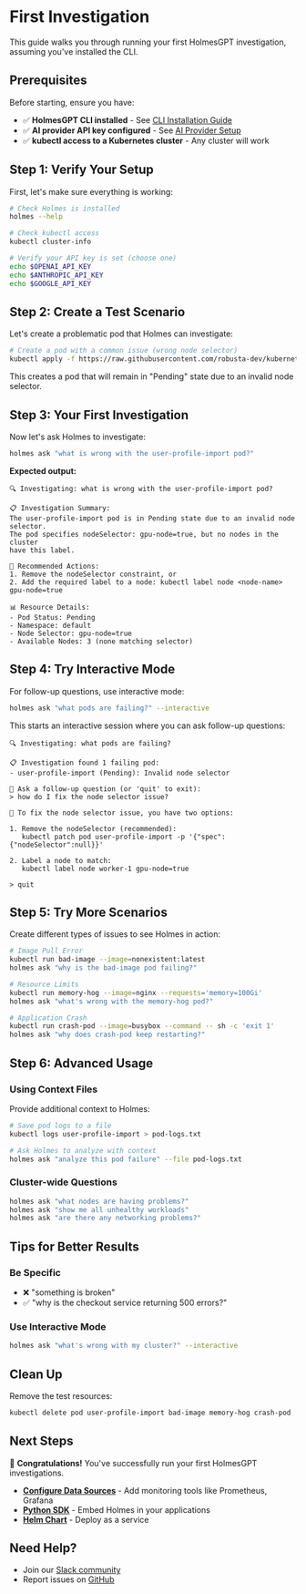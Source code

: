 # First Investigation

This guide walks you through running your first HolmesGPT investigation, assuming you've installed the CLI.

## Prerequisites

Before starting, ensure you have:

- ✅ **HolmesGPT CLI installed** - See [CLI Installation Guide](cli-installation.md)
- ✅ **AI provider API key configured** - See [AI Provider Setup](../ai-providers/)
- ✅ **kubectl access to a Kubernetes cluster** - Any cluster will work

## Step 1: Verify Your Setup

First, let's make sure everything is working:

```bash
# Check Holmes is installed
holmes --help

# Check kubectl access
kubectl cluster-info

# Verify your API key is set (choose one)
echo $OPENAI_API_KEY
echo $ANTHROPIC_API_KEY
echo $GOOGLE_API_KEY
```

## Step 2: Create a Test Scenario

Let's create a problematic pod that Holmes can investigate:

```bash
# Create a pod with a common issue (wrong node selector)
kubectl apply -f https://raw.githubusercontent.com/robusta-dev/kubernetes-demos/main/pending_pods/pending_pod_node_selector.yaml
```

This creates a pod that will remain in "Pending" state due to an invalid node selector.

## Step 3: Your First Investigation

Now let's ask Holmes to investigate:

```bash
holmes ask "what is wrong with the user-profile-import pod?"
```

**Expected output:**
```
🔍 Investigating: what is wrong with the user-profile-import pod?

📋 Investigation Summary:
The user-profile-import pod is in Pending state due to an invalid node selector.
The pod specifies nodeSelector: gpu-node=true, but no nodes in the cluster
have this label.

🔧 Recommended Actions:
1. Remove the nodeSelector constraint, or
2. Add the required label to a node: kubectl label node <node-name> gpu-node=true

📊 Resource Details:
- Pod Status: Pending
- Namespace: default
- Node Selector: gpu-node=true
- Available Nodes: 3 (none matching selector)
```

## Step 4: Try Interactive Mode

For follow-up questions, use interactive mode:

```bash
holmes ask "what pods are failing?" --interactive
```

This starts an interactive session where you can ask follow-up questions:

```
🔍 Investigating: what pods are failing?

📋 Investigation found 1 failing pod:
- user-profile-import (Pending): Invalid node selector

💬 Ask a follow-up question (or 'quit' to exit):
> how do I fix the node selector issue?

🔧 To fix the node selector issue, you have two options:

1. Remove the nodeSelector (recommended):
   kubectl patch pod user-profile-import -p '{"spec":{"nodeSelector":null}}'

2. Label a node to match:
   kubectl label node worker-1 gpu-node=true

> quit
```

## Step 5: Try More Scenarios

Create different types of issues to see Holmes in action:

```bash
# Image Pull Error
kubectl run bad-image --image=nonexistent:latest
holmes ask "why is the bad-image pod failing?"

# Resource Limits
kubectl run memory-hog --image=nginx --requests='memory=100Gi'
holmes ask "what's wrong with the memory-hog pod?"

# Application Crash
kubectl run crash-pod --image=busybox --command -- sh -c 'exit 1'
holmes ask "why does crash-pod keep restarting?"
```

## Step 6: Advanced Usage

### Using Context Files

Provide additional context to Holmes:

```bash
# Save pod logs to a file
kubectl logs user-profile-import > pod-logs.txt

# Ask Holmes to analyze with context
holmes ask "analyze this pod failure" --file pod-logs.txt
```

### Cluster-wide Questions

```bash
holmes ask "what nodes are having problems?"
holmes ask "show me all unhealthy workloads"
holmes ask "are there any networking problems?"
```

## Tips for Better Results

### Be Specific
- ❌ "something is broken"
- ✅ "why is the checkout service returning 500 errors?"

### Use Interactive Mode
```bash
holmes ask "what's wrong with my cluster?" --interactive
```

## Clean Up

Remove the test resources:

```bash
kubectl delete pod user-profile-import bad-image memory-hog crash-pod
```

## Next Steps

🎉 **Congratulations!** You've successfully run your first HolmesGPT investigations.

- **[Configure Data Sources](../data-sources/)** - Add monitoring tools like Prometheus, Grafana
- **[Python SDK](python-installation.md)** - Embed Holmes in your applications
- **[Helm Chart](kubernetes-installation.md)** - Deploy as a service

## Need Help?

- Join our [Slack community](https://robustacommunity.slack.com)
- Report issues on [GitHub](https://github.com/robusta-dev/holmesgpt/issues)
